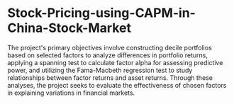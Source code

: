 # Stock-Pricing-using-CAPM-in-China-Stock-Market
The project's primary objectives involve constructing decile portfolios based on selected factors to analyze differences in portfolio returns, applying a spanning test to calculate factor alpha for assessing predictive power, and utilizing the Fama-Macbeth regression test to study relationships between factor returns and asset returns. Through these analyses, the project seeks to evaluate the effectiveness of chosen factors in explaining variations in financial markets.
